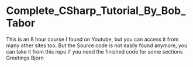 # Complete_CSharp_Tutorial_By_Bob_Tabor
This is an 8 hour course I found on Youtube, but you can access it from many other sites too.
But the Source code is not easily found anymore, you can take it from this repo if you need the finished code for some sections
Greetings Bjorn
